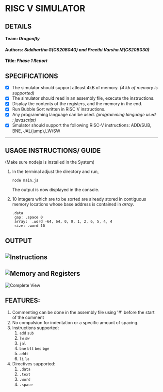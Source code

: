 # **RISC V SIMULATOR**

## DETAILS
#### **Team:** *Dragonfly*
#### **Authors:** *Siddhartha G(CS20B040) and Preethi Varsha M(CS20B030)*
#### **Title:** *Phase 1 Report*

## SPECIFICATIONS
* [x] The simulator should support atleast 4kB of memory. *(4 kb of memory is supported)*
* [x] The simulator should read in an assembly file, execute the instructions.  
* [x] Display the contents of the registers, and the memory in the end.
* [x] Run Bubble Sort written in RISC V instructions.
* [x] Any programming language can be used. *(programming language used : javascript)*
* [x] Smulator should support the following RISC-V instructions: ADD/SUB, BNE, JAL(jump),LW/SW
---

## USAGE INSTRUCTIONS/ GUIDE
(Make sure nodejs is installed in the System)
1. In the terminal adjust the directory and run,  

    ```bash
    node main.js
    ```
    The output is now displayed in the console.
2. 10 integers which are to be sorted are already stored in contiguous memory locations whose base address is contained in *array*.
   ```ASM
   .data 
    gap: .space 0
    array:  .word -64, 64, 0, 0, 1, 2, 6, 5, 4, 4
    size: .word 10
    ```

## OUTPUT
![Instructions](./Documentation/Images/Instructions.png)
---  
![Memory and Registers](./Documentation/Images/Reg%20and%20Mem.png)
---
![Complete View](./Documentation/Images/Complete%20View.png) 

## FEATURES:
1. Commenting can be done in the assembly file using '#' before the start of the comment
2. No compulsion for indentation or a specific amount of spacing.
3. Instructions supported:
    1. `add`  `sub`
    2. `lw`  `sw`
    3. `jal`
    4. `bne`  `blt`  `beq`  `bge`
    5. `addi`
    6. `li`  `la`
4. Directives supported:
    1. `.data`
    2. `.text`
    3. `.word`
    4. `.space`
